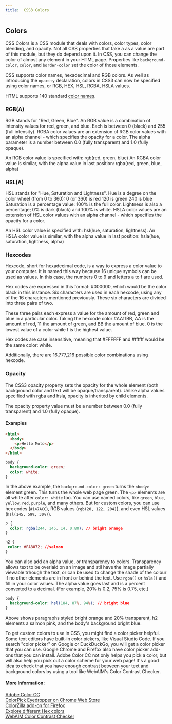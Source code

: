 ```yaml
---
title:  CSS3 Colors
---
```


## Colors

CSS Colors is a CSS module that deals with colors, color types, color blending, and opacity. Not all CSS properties that take a <color> as a value are part of this module, but they do depend upon it. In CSS, you can change the color of almost any element in your HTML page. Properties like `background-color`, `color`, and `border-color` set the color of those elements.
  
CSS supports color names, hexadecimal and RGB colors.
As well as introducing the `opacity` declaration, colors in CSS3 can now be specified using color names, or RGB, HEX, HSL, RGBA, HSLA values.

HTML supports 140 standard <a href='https://www.w3schools.com/colors/colors_names.asp' target='_blank' rel='nofollow'>color names</a>.

### RGB(A)

RGB stands for "Red, Green, Blue".
An RGB value is a combination of intensity values for red, green, and blue. Each is between 0 (black) and 255 (full intensity).
RGBA color values are an extension of RGB color values with an alpha channel - which specifies the opacity for a color. The alpha parameter is a number between 0.0 (fully transparent) and 1.0 (fully opaque).

An RGB color value is specified with: rgb(red, green, blue)
An RGBA color value is similar, with the alpha value in last position: rgba(red, green, blue, alpha)

### HSL(A)

HSL stands for "Hue, Saturation and Lightness".
Hue is a degree on the color wheel (from 0 to 360):
        0 (or 360) is red
        120 is green
        240 is blue
    Saturation is a percentage value: 100% is the full color.
    Lightness is also a percentage; 0% is dark (black) and 100% is white.
HSLA color values are an extension of HSL color values with an alpha channel - which specifies the opacity for a color.

An HSL color value is specified with: hsl(hue, saturation, lightness).
An HSLA color value is similar, with the alpha value in last position: hsla(hue, saturation, lightness, alpha)
    
### Hexcodes
Hexcode, short for hexadecimal code, is a way to express a color value to your computer. It is named this way because 16 unique symbols can be used as values. In this case, the numbers 0 to 9 and letters a to f are used.

Hex codes are expressed in this format: #000000, which would be the color black in this instance. Six characters are used in each hexcode, using any of the 16 characters mentioned previously. These six characters are divided into three pairs of two.

These three pairs each express a value for the amount of red, green and blue in a particular color. Taking the hexcode color #AA11BB, AA is the amount of red, 11 the amount of green, and BB the amount of blue. 0 is the lowest value of a color while f is the highest value.

Hex codes are case insensitive, meaning that #FFFFFF and #ffffff would be the same color: white.

Additionally, there are 16,777,216 possible color combinations using hexcode.

### Opacity

The CSS3 opacity property sets the opacity for the whole element (both background color and text will be opaque/transparent). Unlike alpha values specified with rgba and hsla, opacity is inherited by child elements.

The opacity property value must be a number between 0.0 (fully transparent) and 1.0 (fully opaque).

#### Examples

```html
<html>
  <body>
    <p>Hello Moto</p>
  </body>
</html>
```

```css
body {
  background-color: green;
  color: white;
}
```

In the above example, the `background-color: green` turns the `<body>` element green. This turns the whole web page green. The `<p>` elements are all white after `color: white` too.
You can use named colors, like `green`, `blue`, `yellow`, `red`, `purple`, and many others. But for custom colors, you can use hex codes (`#147ACC`), RGB values (`rgb(20, 122, 204)`), and even HSL values (`hsl(145, 59%, 30%)`).

```css
p {
  color: rgba(244, 145, 14, 0.80); // bright orange
}

h2 {
 color: #FA8072; //salmon 
}
```

You can also add an alpha value, or transparency to colors. Transparency allows text to be overlaid on an image and stil have the image partially viewable trhough the text, or can be used to change the shade of the colour if no other elements are in front or behind the text. Use `rgba()` or `hsla()` and fill in your color values. The alpha value goes last and is a percent converted to a decimal. (For example, 20% is 0.2, 75% is 0.75, etc.)

```css
body {
  background-color: hsl(184, 87%, 94%); // bright blue
}
```

Above shows paragraphs styled bright orange and 20% transparent, h2 elements a salmon pink, and the body's background bright blue.

To get custom colors to use in CSS, you might find a color picker helpful. Some text editors have built-in color pickers, like Visual Studio Code. If you search "color picker" on Google or DuckDuckGo, you will get a color picker that you can use. Google Chrome and Firefox also have color picker add-ons that you can install. Adobe Color CC not only helps you pick a color, but will also help you pick out a color scheme for your web page! It's a good idea to check that you have enough contrast between your text and background colors by using a tool like WebAIM's Color Contrast Checker.

#### More Information:
<a href="https://color.adobe.com/" target="_blank">Adobe Color CC</a><br>
<a href="https://chrome.google.com/webstore/detail/colorpick-eyedropper/ohcpnigalekghcmgcdcenkpelffpdolg?hl=en" target="_blank">ColorPick Eyedropper on Chrome Web Store</a><br>
<a href="https://addons.mozilla.org/en-US/firefox/addon/colorzilla/" target="_blank">ColorZilla add-on for Firefox</a><br>
<a href="http://www.colorhexa.com/" target="_blank">Explore different Hex colors</a><br>
<a href="https://webaim.org/resources/contrastchecker/" target="_blank">WebAIM Color Contrast Checker</a>
